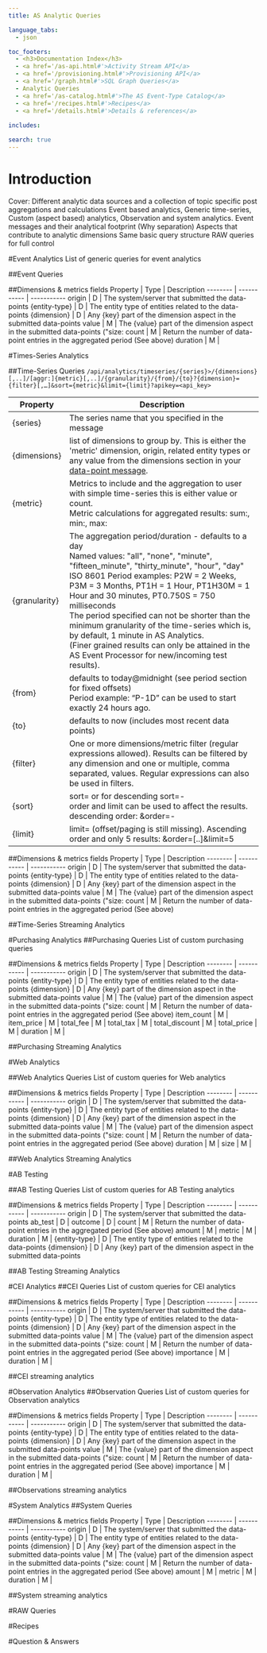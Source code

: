 ```yaml
---
title: AS Analytic Queries

language_tabs:
  - json

toc_footers:
  - <h3>Documentation Index</h3>
  - <a href='/as-api.html#'>Activity Stream API</a>
  - <a href='/provisioning.html#'>Provisioning API</a>
  - <a href='/graph.html#'>SQL Graph Queries</a>
  - Analytic Queries
  - <a href='/as-catalog.html#'>The AS Event-Type Catalog</a>
  - <a href='/recipes.html#'>Recipes</a>
  - <a href='/details.html#'>Details & references</a>
  
includes:

search: true
---
```


# Introduction
Cover:
Different analytic data sources and a collection of topic specific post aggregations and calculations
Event based analytics, Generic time-series, Custom (aspect based) analytics, Observation and system analytics.
Event messages and their analytical footprint (Why separation)
Aspects that contribute to analytic dimensions
Same basic query structure
RAW queries for full control

#Event Analytics
List of generic queries for event analytics

##Event Queries

##Dimensions & metrics fields
Property | Type | Description
-------- | ----------- | -----------
origin | D | The system/server that submitted the data-points
{entity-type} | D | The entity type of entities related to the data-points
{dimension} | D | Any {key} part of the dimension aspect in the submitted data-points
value | M | The {value} part of the dimension aspect in the submitted data-points ("size:
count | M | Return the number of data-point entries in the aggregated period (See above)
duration | M |

#Times-Series Analytics

##Time-Series Queries
`/api/analytics/timeseries/{series}>/{dimensions}[,..]/[aggr:]{metric}[,..]/{granularity}/{from}/{to}?{dimension}={filter}[,…]&sort={metric}&limit={limit}?apikey=<api_key>`

Property | Description
-------- | -----------
{series} | The series name that you specified in the message
{dimensions} | list of dimensions to group by. This is either the 'metric' dimension, origin, related entity types or any value from the dimensions section in your [data-point message](/as-api.html#data-point-message-properties).
{metric} | Metrics to include and the aggregation to user with simple time-series this is either value or count. </br>Metric calculations for aggregated results: sum:, min:, max:
{granularity} | The aggregation period/duration - defaults to a day</br> Named values: "all", "none", "minute", "fifteen_minute", "thirty_minute", "hour", "day"</br>ISO 8601 Period examples: P2W = 2 Weeks, P3M = 3 Months, PT1H = 1 Hour, PT1H30M = 1 Hour and 30 minutes, PT0.750S = 750 milliseconds</br>The period specified can not be shorter than the minimum granularity of the time-series which is, by default, 1 minute in AS Analytics.</br>(Finer grained results can only be attained in the AS Event Processor for new/incoming test results).
{from} | defaults to today@midnight (see period section for fixed offsets) </br>Period example: “P-1D” can be used to start exactly 24 hours ago.
{to} | defaults to now (includes most recent data points)
{filter} | One or more dimensions/metric filter (regular expressions allowed). Results can be filtered by any dimension and one or multiple, comma separated, values. Regular expressions can also be used in filters.</br>
{sort} | sort=<metric> or for descending sort=-<metric></br>order and limit can be used to affect the results.</br>descending order: &order=-<field>
{limit} | limit=<count>   (offset/paging is still missing). Ascending order and only 5 results: &order=<field>[..]&limit=5

##Dimensions & metrics fields
Property | Type | Description
-------- | ----------- | -----------
origin | D | The system/server that submitted the data-points
{entity-type} | D | The entity type of entities related to the data-points
{dimension} | D | Any {key} part of the dimension aspect in the submitted data-points
value | M | The {value} part of the dimension aspect in the submitted data-points ("size:
count | M | Return the number of data-point entries in the aggregated period (See above)

##Time-Series Streaming Analytics

#Purchasing Analytics
##Purchasing Queries
List of custom purchasing queries

##Dimensions & metrics fields
Property | Type | Description
-------- | ----------- | -----------
origin | D | The system/server that submitted the data-points
{entity-type} | D | The entity type of entities related to the data-points
{dimension} | D | Any {key} part of the dimension aspect in the submitted data-points
value | M | The {value} part of the dimension aspect in the submitted data-points ("size:
count | M | Return the number of data-point entries in the aggregated period (See above)
item_count | M |
item_price | M |
total_fee | M |
total_tax | M |
total_discount | M |
total_price | M |
duration | M |

##Purchasing Streaming Analytics

#Web Analytics

##Web Analytics Queries
List of custom queries for Web analytics

##Dimensions & metrics fields
Property | Type | Description
-------- | ----------- | -----------
origin | D | The system/server that submitted the data-points
{entity-type} | D | The entity type of entities related to the data-points
{dimension} | D | Any {key} part of the dimension aspect in the submitted data-points
value | M | The {value} part of the dimension aspect in the submitted data-points ("size:
count | M | Return the number of data-point entries in the aggregated period (See above)
duration | M |
size | M |

##Web Analytics Streaming Analytics

#AB Testing

##AB Testing Queries
List of custom queries for AB Testing analytics

##Dimensions & metrics fields
Property | Type | Description
-------- | ----------- | -----------
origin | D | The system/server that submitted the data-points
ab_test | D |
outcome | D |
count | M | Return the number of data-point entries in the aggregated period (See above)
amount | M |
metric | M |
duration | M |
{entity-type} | D | The entity type of entities related to the data-points
{dimension} | D | Any {key} part of the dimension aspect in the submitted data-points

##AB Testing Streaming Analytics

#CEI Analytics
##CEI Queries
List of custom queries for CEI analytics

##Dimensions & metrics fields
Property | Type | Description
-------- | ----------- | -----------
origin | D | The system/server that submitted the data-points
{entity-type} | D | The entity type of entities related to the data-points
{dimension} | D | Any {key} part of the dimension aspect in the submitted data-points
value | M | The {value} part of the dimension aspect in the submitted data-points ("size:
count | M | Return the number of data-point entries in the aggregated period (See above)
importance | M |
duration | M |

##CEI streaming analytics

#Observation Analytics
##Observation Queries
List of custom queries for Observation analytics

##Dimensions & metrics fields
Property | Type | Description
-------- | ----------- | -----------
origin | D | The system/server that submitted the data-points
{entity-type} | D | The entity type of entities related to the data-points
{dimension} | D | Any {key} part of the dimension aspect in the submitted data-points
value | M | The {value} part of the dimension aspect in the submitted data-points ("size:
count | M | Return the number of data-point entries in the aggregated period (See above)
importance | M |
duration | M |

##Observations streaming analytics

#System Analytics
##System Queries

##Dimensions & metrics fields
Property | Type | Description
-------- | ----------- | -----------
origin | D | The system/server that submitted the data-points
{entity-type} | D | The entity type of entities related to the data-points
{dimension} | D | Any {key} part of the dimension aspect in the submitted data-points
value | M | The {value} part of the dimension aspect in the submitted data-points ("size:
count | M | Return the number of data-point entries in the aggregated period (See above)
amount | M |
metric | M |
duration | M |

##System streaming analytics

#RAW Queries

#Recipes

#Question & Answers